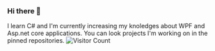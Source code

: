 ### Hi there 👋
I learn C# and I'm currently increasing my knoledges about WPF and Asp.net core applications.
You can look projects I'm working on in the pinned repositories.
![Visitor Count](https://profile-counter.glitch.me/brunnerlivio/count.svg)
<!--
**AlexRajvandary/AlexRajvandary** is a ✨ _special_ ✨ repository because its `README.md` (this file) appears on your GitHub profile.

Here are some ideas to get you started:

- 🔭 I’m currently working on ...
- 🌱 I’m currently learning ...
- 👯 I’m looking to collaborate on ...
- 🤔 I’m looking for help with ...
- 💬 Ask me about ...
- 📫 How to reach me: ...
- 😄 Pronouns: ...
- ⚡ Fun fact: ...
-->
